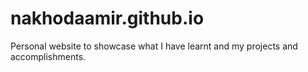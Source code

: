 # nakhodaamir.github.io
Personal website to showcase what I have learnt and my projects and accomplishments.
